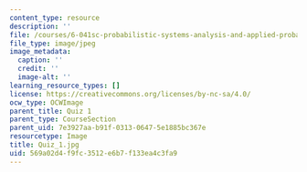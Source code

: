 ```yaml
---
content_type: resource
description: ''
file: /courses/6-041sc-probabilistic-systems-analysis-and-applied-probability-fall-2013/569a02d4f9fc3512e6b7f133ea4c3fa9_Quiz_1.jpg
file_type: image/jpeg
image_metadata:
  caption: ''
  credit: ''
  image-alt: ''
learning_resource_types: []
license: https://creativecommons.org/licenses/by-nc-sa/4.0/
ocw_type: OCWImage
parent_title: Quiz 1
parent_type: CourseSection
parent_uid: 7e3927aa-b91f-0313-0647-5e1885bc367e
resourcetype: Image
title: Quiz_1.jpg
uid: 569a02d4-f9fc-3512-e6b7-f133ea4c3fa9
---
```


